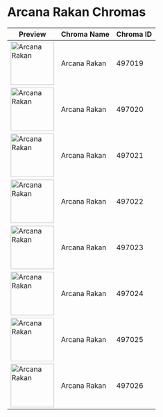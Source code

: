 # Arcana Rakan Chromas

| Preview | Chroma Name | Chroma ID |
|---|---|---|
| <img src='https://raw.communitydragon.org/latest/plugins/rcp-be-lol-game-data/global/default/v1/champion-chroma-images/497/497019.png' alt='Arcana Rakan' width='100'> | Arcana Rakan | 497019 |
| <img src='https://raw.communitydragon.org/latest/plugins/rcp-be-lol-game-data/global/default/v1/champion-chroma-images/497/497020.png' alt='Arcana Rakan' width='100'> | Arcana Rakan | 497020 |
| <img src='https://raw.communitydragon.org/latest/plugins/rcp-be-lol-game-data/global/default/v1/champion-chroma-images/497/497021.png' alt='Arcana Rakan' width='100'> | Arcana Rakan | 497021 |
| <img src='https://raw.communitydragon.org/latest/plugins/rcp-be-lol-game-data/global/default/v1/champion-chroma-images/497/497022.png' alt='Arcana Rakan' width='100'> | Arcana Rakan | 497022 |
| <img src='https://raw.communitydragon.org/latest/plugins/rcp-be-lol-game-data/global/default/v1/champion-chroma-images/497/497023.png' alt='Arcana Rakan' width='100'> | Arcana Rakan | 497023 |
| <img src='https://raw.communitydragon.org/latest/plugins/rcp-be-lol-game-data/global/default/v1/champion-chroma-images/497/497024.png' alt='Arcana Rakan' width='100'> | Arcana Rakan | 497024 |
| <img src='https://raw.communitydragon.org/latest/plugins/rcp-be-lol-game-data/global/default/v1/champion-chroma-images/497/497025.png' alt='Arcana Rakan' width='100'> | Arcana Rakan | 497025 |
| <img src='https://raw.communitydragon.org/latest/plugins/rcp-be-lol-game-data/global/default/v1/champion-chroma-images/497/497026.png' alt='Arcana Rakan' width='100'> | Arcana Rakan | 497026 |
